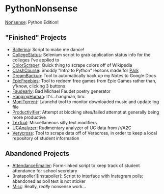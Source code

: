 # PythonNonsense

[Nonsense](https://gist.github.com/Nathansbud/a765ed74fd458035e417937da689b990): Python Edition!

## "Finished" Projects
- [Ballerina](Ballerina): Script to make me dance!
- [CollegeStatus](CollegeStatus): Selenium script to grab application status info for the colleges I've applied to
- [ColorScraper](ColorScraper): Quick thing to scrape colors off of Wikipedia
- [CrashCourse](CrashCourse): Shoddy "Intro to Python" lessons made for [Park](https://github.com/DepressoEspresso15)
- [DreamBackup](DreamBackup): Tool to automatically back up my Notes to Google Docs
- [EpicFreebies](EpicFreebies): Tool to redeem free games from Epic Games rather than, y'know, clicking 3 buttons
- [Faudearly](Faudearly): Bad Michael Faudet poetry generator
- [HangingHuman](HangingHuman): It's...hangman, bro.
- [MoniTorrent](MoniTorrent): Launchd tool to monitor downloaded music and update log file 
- [Productivifier](Productivifier): Attempt at blocking sites/failed attempt at generally being more productive
- [Textual](Textual): Miscellaneous silly text modifiers
- [UCAnalyzer](UCAnalyzer): Rudimentary analyzer of UC data from /r/A2C
- [Verycross](Verycross): Tool to scrape data off of Veracross, in order to keep a local repository of student information

## Abandoned Projects
- [AttendanceEmailer](AttendanceEmailer): Form-linked script to keep track of student attendance for school secretary 
- [Instapoller][Instapoller]: Script to interface with Instagram polls; abandoned as poll text is not sticker
- [Misc](Misc): Really, <i>really</i> nonsense work...


